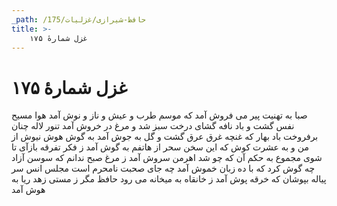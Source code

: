 ```yaml
---
_path: /حافظ-شیرازی/غزلیات/175
title: >-
    غزل شمارهٔ ۱۷۵
---
```

# غزل شمارهٔ ۱۷۵

صبا به تهنیت پیر می فروش آمد
که موسم طرب و عیش و ناز و نوش آمد
هوا مسیح نفس گشت و باد نافه گشای
درخت سبز شد و مرغ در خروش آمد
تنور لاله چنان برفروخت باد بهار
که غنچه غرق عرق گشت و گل به جوش آمد
به گوش هوش نیوش از من و به عشرت کوش
که این سخن سحر از هاتفم به گوش آمد
ز فکر تفرقه بازآی تا شوی مجموع
به حکم آن که چو شد اهرمن سروش آمد
ز مرغ صبح ندانم که سوسن آزاد
چه گوش کرد که با ده زبان خموش آمد
چه جای صحبت نامحرم است مجلس انس
سر پیاله بپوشان که خرقه پوش آمد
ز خانقاه به میخانه می رود حافظ
مگر ز مستی زهد ریا به هوش آمد
